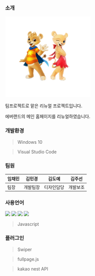 ### 소개

<img src="asset/image/main/main_lions.png">

팀프로젝트로 맡은 리뉴얼 프로젝트입니다.

에버랜드의 메인 홈페이지를 리뉴얼하였습니다.

### 개발환경

> Windows 10
> 

> Visual Studio Code

### 팀원

임채민|김민경|김도예|김주선
-|-|-|-
팀장|개발팀장|디자인담당|개발보조

### 사용언어


![](https://img.shields.io/badge/javascript-E34F26.svg?style=for-the-badge&logo=javascript&logoColor=ffffff)
![](https://img.shields.io/badge/sass-007396.svg?style=for-the-badge&logo=sass&logoColor=ffffff)
![](https://img.shields.io/badge/html5-#E34F26.svg?style=for-the-badge&logo=html5&logoColor=ffffff)
![](https://img.shields.io/badge/kakao-#FFCD00.svg?style=for-the-badge&logo=kakao&logoColor=ffffff)

> Javascript
> 

### 플러그인

> Swiper
> 

> fullpage.js
> 

> kakao nest API
>



